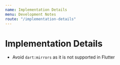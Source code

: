 ```yaml
---
name: Implementation Details
menu: Development Notes
route: "/implementation-details"
---
```


# Implementation Details

- Avoid `dart:mirrors` as it is not supported in Flutter
